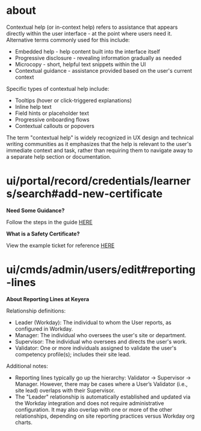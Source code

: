# about

Contextual help (or in-context help) refers to assistance that appears directly within the user interface - at the point where users need it. Alternative terms commonly used for this include:

- Embedded help - help content built into the interface itself
- Progressive disclosure - revealing information gradually as needed
- Microcopy - short, helpful text snippets within the UI
- Contextual guidance - assistance provided based on the user's current context

Specific types of contextual help include:

- Tooltips (hover or click-triggered explanations)
- Inline help text
- Field hints or placeholder text
- Progressive onboarding flows
- Contextual callouts or popovers

The term "contextual help" is widely recognized in UX design and technical writing communities as it emphasizes that the help is relevant to the user's immediate context and task, rather than requiring them to navigate away to a separate help section or documentation.


# ui/portal/record/credentials/learners/search#add-new-certificate

**Need Some Guidance?**

Follow the steps in the guide <a target="_blank" href="https://hub.cmds.app/lobby/docs/guides/safety-certificate-upload/learner.pdf">HERE</a>

**What is a Safety Certificate?**

View the example ticket for reference <a target="_blank" href="https://hub.cmds.app/lobby/docs/guides/safety-certificate-upload/example.pdf">HERE</a>


# ui/cmds/admin/users/edit#reporting-lines

**About Reporting Lines at Keyera**

Relationship definitions:
- Leader (Workday): The individual to whom the User reports, as configured in Workday.
- Manager: The individual who oversees the user's site or department.
- Supervisor: The individual who oversees and directs the user's work.
- Validator: One or more individuals assigned to validate the user's competency profile(s); includes their site lead.

Additional notes:
- Reporting lines typically go up the hierarchy: Validator → Supervisor → Manager. However, there may be cases where a User’s Validator (i.e., site lead) overlaps with their Supervisor.
- The "Leader" relationship is automatically established and updated via the Workday integration and does not require administrative configuration. It may also overlap with one or more of the other relationships, depending on site reporting practices versus Workday org charts.
